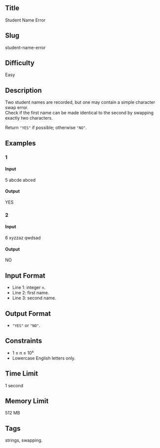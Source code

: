 ## Title

Student Name Error

## Slug

student-name-error

## Difficulty

Easy

## Description

Two student names are recorded, but one may contain a simple character swap error.  
Check if the first name can be made identical to the second by swapping exactly two characters.

Return `"YES"` if possible; otherwise `"NO"`.

## Examples

### 1

#### Input

5
abcde
abced

#### Output
YES

### 2

#### Input

6
xyzzaz
qwdsad

#### Output
NO

## Input Format  

- Line 1: integer `n`.  
- Line 2: first name.  
- Line 3: second name.

## Output Format  

- `"YES"` or `"NO"`.

## Constraints  

- 1 ≤ n ≤ 10⁵  
- Lowercase English letters only.  

## Time Limit

1 second

## Memory Limit

512 MB

## Tags

strings, swapping.
